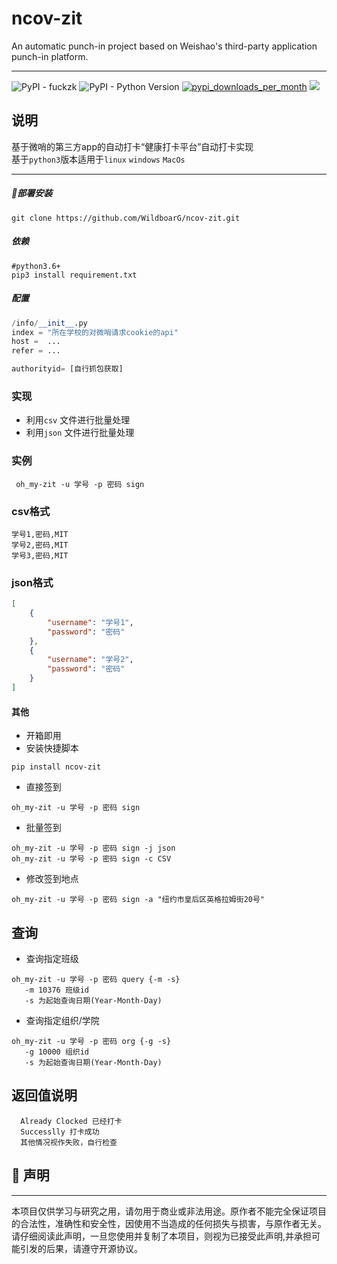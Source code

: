 
# ncov-zit

An automatic punch-in project based on Weishao's third-party application punch-in platform.

---

![PyPI - fuckzk](https://img.shields.io/pypi/wheel/fuckzk?label=fuckzk) ![PyPI - Python Version](https://img.shields.io/pypi/pyversions/fuckzk)  [![pypi_downloads_per_month](https://img.shields.io/pypi/dm/fuckzk)](https://pypi.org/project/fuckzk)  ![](https://img.shields.io/badge/License-MIT-reightgreen.svg) 



## 说明

基于微哨的第三方app的自动打卡“健康打卡平台”自动打卡实现 \
基于`python3`版本适用于`linux` `windows` `MacOs`

---

##### 🚀部署安装

```shell
git clone https://github.com/WildboarG/ncov-zit.git
```

##### 依赖

```shell
#python3.6+ 
pip3 install requirement.txt
```

   #####     配置

```python
/info/__init__.py
index = "所在学校的对微哨请求cookie的api"
host =  ...
refer = ...

authorityid= [自行抓包获取]
```



### 实现

- 利用`csv` 文件进行批量处理
- 利用`json` 文件进行批量处理

### 实例 

```shell
 oh_my-zit -u 学号 -p 密码 sign
```

### csv格式

```csv
学号1,密码,MIT
学号2,密码,MIT
学号3,密码,MIT
```

### json格式
```json
[
    {
        "username": "学号1",
        "password": "密码"
    },
    {
        "username": "学号2",
        "password": "密码"
    }
]
```

#### 其他

- 开箱即用
- 安装快捷脚本
```shell 
pip install ncov-zit
```
- 直接签到
```shell
oh_my-zit -u 学号 -p 密码 sign
```
- 批量签到
```shell
oh_my-zit -u 学号 -p 密码 sign -j json
oh_my-zit -u 学号 -p 密码 sign -c CSV 
```

- 修改签到地点
```shell
oh_my-zit -u 学号 -p 密码 sign -a "纽约市皇后区英格拉姆街20号"
```

## 查询
- 查询指定班级
```shell
oh_my-zit -u 学号 -p 密码 query {-m -s}
   -m 10376 班级id
   -s 为起始查询日期(Year-Month-Day)
```

- 查询指定组织/学院
```
oh_my-zit -u 学号 -p 密码 org {-g -s}
   -g 10000 组织id
   -s 为起始查询日期(Year-Month-Day)
```

## 返回值说明 
      Already Clocked 已经打卡
      Successlly 打卡成功
      其他情况视作失败，自行检查



## 📜 声明

---

本项目仅供学习与研究之用，请勿用于商业或非法用途。原作者不能完全保证项目的合法性，准确性和安全性，因使用不当造成的任何损失与损害，与原作者无关。请仔细阅读此声明，一旦您使用并复制了本项目，则视为已接受此声明,并承担可能引发的后果，请遵守开源协议。